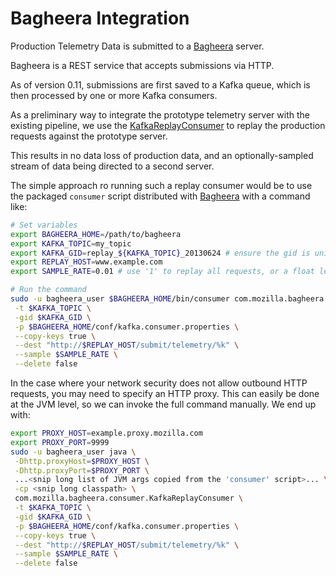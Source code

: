 Bagheera Integration
====================

Production Telemetry Data is submitted to a [Bagheera][1] server.

Bagheera is a REST service that accepts submissions via HTTP.

As of version 0.11, submissions are first saved to a Kafka queue, which is then
processed by one or more Kafka consumers.

As a preliminary way to integrate the prototype telemetry server with the
existing pipeline, we use the [KafkaReplayConsumer][2] to replay the
production requests against the prototype server.

This results in no data loss of production data, and an optionally-sampled
stream of data being directed to a second server.

The simple approach ro running such a replay consumer would be to use the
packaged `consumer` script distributed with [Bagheera][1] with a command like:

```bash
# Set variables
export BAGHEERA_HOME=/path/to/bagheera
export KAFKA_TOPIC=my_topic
export KAFKA_GID=replay_${KAFKA_TOPIC}_20130624 # ensure the gid is unique to this consumer!
export REPLAY_HOST=www.example.com
export SAMPLE_RATE=0.01 # use '1' to replay all requests, or a float less than one to sample.

# Run the command
sudo -u bagheera_user $BAGHEERA_HOME/bin/consumer com.mozilla.bagheera.consumer.KafkaReplayConsumer \
 -t $KAFKA_TOPIC \
 -gid $KAFKA_GID \
 -p $BAGHEERA_HOME/conf/kafka.consumer.properties \
 --copy-keys true \
 --dest "http://$REPLAY_HOST/submit/telemetry/%k" \
 --sample $SAMPLE_RATE \
 --delete false
```

In the case where your network security does not allow outbound HTTP requests,
you may need to specify an HTTP proxy.  This can easily be done at the JVM
level, so we can invoke the full command manually.  We end up with:

```bash
export PROXY_HOST=example.proxy.mozilla.com
export PROXY_PORT=9999
sudo -u bagheera_user java \
 -Dhttp.proxyHost=$PROXY_HOST \
 -Dhttp.proxyPort=$PROXY_PORT \
 ...<snip long list of JVM args copied from the 'consumer' script>... \
 -cp <snip long classpath> \
 com.mozilla.bagheera.consumer.KafkaReplayConsumer \
 -t $KAFKA_TOPIC \
 -gid $KAFKA_GID \
 -p $BAGHEERA_HOME/conf/kafka.consumer.properties \
 --copy-keys true \
 --dest "http://$REPLAY_HOST/submit/telemetry/%k" \
 --sample $SAMPLE_RATE \
 --delete false
```

[1]: https://github.com/mozilla-metrics/bagheera "Bagheera"
[2]: https://github.com/mozilla-metrics/bagheera/blob/master/src/main/java/com/mozilla/bagheera/consumer/KafkaReplayConsumer.java "KafkaReplayConsumer"
